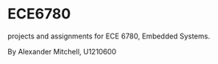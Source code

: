 # ECE6780
projects and assignments for ECE 6780, Embedded Systems.

By Alexander Mitchell, U1210600
